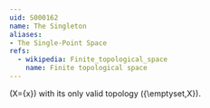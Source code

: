 ```yaml
---
uid: S000162
name: The Singleton
aliases:
- The Single-Point Space
refs:
  - wikipedia: Finite_topological_space
    name: Finite topological space
---
```


\(X=\{x\}\) with its only valid topology \(\{\emptyset,X\}\).